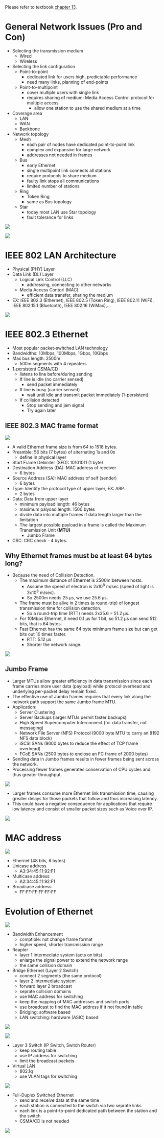 Please refer to textbook [chapter 13](https://github.com/cnchenpu/data-comm/blob/master/ppt/Ch13-Forouzan.ppt).

# General Network Issues (Pro and Con)
- Selecting the transmission medium
  - Wired
  - Wireless
- Selecting the link configuration
  - Point-to-point
    - dedicated link for users high, predictable performance
    - need many links, planning of end-points
  - Point-to-multipoint
    - cover multiple users with single link
    - requires sharing of medium: Media Access Control protocol for multiple access
      -  allow one station to use the shared medium at a time 
- Coverage area
  - LAN
  - WAN
  - Backbone
- Network topology
  - Mesh
    - each pair of nodes have dedicated point-to-point link
    - complex and expansive for large network
    - addresses not needed in frames
  - Bus
    - early Ethernet 
    - single multipoint link connects all stations
    - require protocols to share medium
    - faulty link stops all communications
    - limited number of stations
  - Ring
    - Token Ring
    - same as Bus topology
  - Star
    - today most LAN use Star topology
    - fault tolerance for links

![](fig/backbone-network.png)

![](fig/network-topology.png)

# IEEE 802 LAN Architecture
- Physical (PHY) Layer
- Data Link (DL) Layer
  - Logical Link Control (LLC)
    - addressing, connecting to other networks
  - Media Access Contorl (MAC)
    - efficient data transfer, sharing the medium
- EX: IEEE 802.3 (Ethernet), IEEE 802.5 (Token Ring), IEEE 802.11 (WiFi), IEEE 802.15.1 (Bluetooth), IEEE 802.16 (WiMax),... 

![](fig/IEEE-Ethernet.png)

# IEEE 802.3 Ethernet
- Most popular packet-switched LAN technology
- Bandwidths: 10Mbps, 100Mbps, 1Gbps, 10Gbps
- Max bus length: 2500m 
  - 500m segments with 4 repeaters
- [1-persistent](https://github.com/cnchenpu/data-comm/blob/master/24_data-comm_datalink-MAC.md#how-to-sense-the-media-is-busy-or-available) [CSMA/CD](https://github.com/cnchenpu/data-comm/blob/master/24_data-comm_datalink-MAC.md#carrire-sense-multiple-access-with-collision-detection-csmacd)
  - listens to line before/during sending
  - If line is idle (no carrier sensed)
    - send packet immediately
  - If line is busy (carrier sensed)
    - wait until idle and transmit packet immediately (1-persistent)
  - If collision detected
    - Stop sending and jam signal
    - Try again later

## IEEE 802.3 MAC frame format
![](fig/802.3-MAC-frame.png)

- A valid Ethernet frame size is from  64  to  1518  bytes.
- Preamble: 56 bits (7 bytes) of alternating 1s and 0s 
  - define in physical layer
- Start Frame Delimiter (SFD): 10101011 (1 byte)
- Destination Address (DA): MAC address of receiver 
  - 6 bytes
- Source Address (SA): MAC address of self (sender) 
  - 6 bytes
- Type: Identify the protocol type of upper layer, EX: ARP.
  - 2 bytes
- Data: Data from upper layer
  - minimum payload length: 46 bytes
  - maximum palyoad length: 1500 bytes
  - divide data into multiple frames if data length larger than the limitation
  - The largest possible payload in a frame is called the Maximum Transmission Unit __(MTU)__
    - Jumbo Frame
- CRC: CRC check - 4 bytes.

## Why Ethernet frames must be at least 64 bytes long?
- Because the need of Collision Detection.
  - The maximum distance of Ethernet is 2500m between hosts.
    - Assume the speed of electron is 2x10<sup>8</sup> m/sec (speed of light is 3x10<sup>8</sup> m/sec).
    - So 2500m needs 25 &mu;s, we use 25.6 &mu;s.
  - The frame must be alive in 2 times (a round-trip) of longest transmission time for collision detection.
    - So a round-trip time (RTT) needs 2x25.6 = 51.2 &mu;s.
  - For 10Mbps Ethernet, it need 0.1 &mu;s for 1 bit, so 51.2 &mu;s can send 512 bits, that is 64 bytes.
  - Fast Ethernet has the same 64 byte minimum frame size but can get bits out 10 times faster.
    - RTT: 5.12 &mu;s
    - Shorter the network range.
  
![](fig/ethernet-collision.png)

## Jumbo Frame
- Larger MTUs allow greater efficiency in data transmission since each frame carries more user data (payload) while protocol overhead and underlying per-packet delay remain fixed. 
- The effective use of Jumbo frames requires that every link along the network path support the same Jumbo frame MTU.
- Application:
  - Server Clustering  
  - Server Backups (larger MTUs permit faster backups) 
  - High Speed Supercomputer Interconnect (for data transfer, not messaging) 
  - Network File Server (NFS) Protocol (9000 byte MTU to carry an 8192 NFS data block) 
  - iSCSI SANs (9000 bytes to reduce the effect of TCP frame overhead) 
  - FCoE SANs (2500 bytes to enclose an FC frame of 2000 bytes) 
- Sending data in Jumbo frames results in fewer frames being sent across the network. 
- Processing fewer frames generates conservation of CPU cycles and thus greater throughput.

![](fig/jumbo-frame-perf.png)

- Larger frames consume more Ethernet link transmission time, causing greater delays for those packets that follow and thus increasing latency.      
- This could have a negative consequence for applications that require low latency and consist of smaller packet sizes such as Voice over IP.

![](fig/frame-trans-time.png)

# MAC address
![](fig/mac-address.png)

- Ethernet (48 bits, 6 bytes) 
- Unicase address
  - A3:34:45:11:92:F1
- Multicase address
  - A2:34:45:11:92:F1
- Broadcase address
  - FF:FF:FF:FF:FF:FF

# Evolution of Ethernet
![](fig/Ethernet-evolution.png)

- Bandwidth Enhancement
  - comptible: not change frame format
  - higher speed, shorter transmission range
- Reapter
  - layer 1 intermediate system (acts on bits)
  - enlarge the signal power to extend the network range
  - the same collision domain
- Bridge Ethernet (Layer 2 Switch)
  - connect 2 segments (the same protocol)
  - layer 2 intermediate system
  - forward layer 2 broadcast
  - seprate collision domains
  - use MAC address for switching
  - keep the mapping of MAC addresses and switch ports
  - use broadcast to find the MAC address if it not found in table
  - Bridging: software based
  - LAN switching: hardware (ASIC) based

![](fig/bridge-ethernet.png)

![](https://upload.wikimedia.org/wikipedia/commons/thumb/e/e8/Network_Bridging.png/800px-Network_Bridging.png)
  
- Layer 3 Switch (IP Switch, Switch Router)
  - keep routing table  
  - use IP address for switching
  - limit the broadcast packets
- Virtual LAN
  - 802.1q
  - use VLAN tags for switching

![](fig/switched-ethernet.png)

- Full-Duplex Switched Ethernet
  - send and receive data at the same time
  - each station is connected to the switch via two seprate links
  - each link is a point-to-point dedicated path between the station and the switch
  - CSMA/CD is not needed
  
![](fig/full-duplex-switch-ethernet.png)
